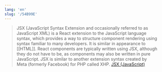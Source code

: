 ```yaml
---
lang: 'en'
slug: '/54B99E'
---
```


> JSX (JavaScript Syntax Extension and occasionally referred to as JavaScript XML) is a React extension to the JavaScript language syntax, which provides a way to structure component rendering using syntax familiar to many developers. It is similar in appearance to [[HTML]]. React components are typically written using JSX, although they do not have to be, as components may also be written in pure JavaScript. JSX is similar to another extension syntax created by Meta (formerly Facebook) for PHP called XHP. [JSX (JavaScript)](<https://en.wikipedia.org/wiki/JSX_(JavaScript)>)
